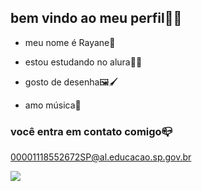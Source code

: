 ## bem vindo ao meu perfil🧚‍♀️

- meu nome é Rayane🌻

- estou estudando no alura👩‍🎓

- gosto de desenha🖼️🖌️

- amo música🎵
### você entra  em contato comigo📪

00001118552672SP@al.educacao.sp.gov.br

![](https://media1.tenor.com/m/cHMpzonC9e0AAAAC/ahn-hyoseop.gif)
